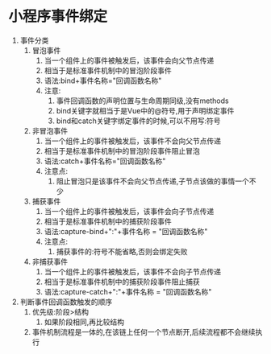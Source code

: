 # 小程序事件绑定

1. 事件分类
   1. 冒泡事件
      1. 当一个组件上的事件被触发后，该事件会向父节点传递
      2. 相当于是标准事件机制中的冒泡阶段事件
      3. 语法:bind+事件名称="回调函数名称"
      4. 注意:
         1. 事件回调函数的声明位置与生命周期同级,没有methods
         2. bind关键字就相当于是Vue中的@符号,用于声明绑定事件
         3. bind和catch关键字绑定事件的时候,可以不用写:符号
   2. 非冒泡事件
      1. 当一个组件上的事件被触发后，该事件不会向父节点传递
      2. 相当于是标准事件机制中的冒泡阶段事件阻止冒泡
      3. 语法:catch+事件名称="回调函数名称"
      4. 注意点:
         1. 阻止冒泡只是该事件不会向父节点传递,子节点该做的事情一个不少
   3. 捕获事件
      1. 当一个组件上的事件被触发后，该事件会向子节点传递
      2. 相当于是标准事件机制中的捕获阶段事件
      3. 语法:capture-bind+":"+事件名称 = "回调函数名称"
      4. 注意点:
         1. 捕获事件的:符号不能省略,否则会绑定失败
   4. 非捕获事件
      1. 当一个组件上的事件被触发后，该事件不会向子节点传递
      2. 相当于是标准事件机制中的捕获阶段事件阻止捕获
      3. 语法:capture-catch+":"+事件名称 = "回调函数名称"
2. 判断事件回调函数触发的顺序
   1. 优先级:阶段>结构
      1. 如果阶段相同,再比较结构
   2. 事件机制流程是一体的,在该链上任何一个节点断开,后续流程都不会继续执行

